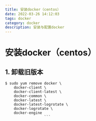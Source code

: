 ```yaml
---
title: 安装docker（centos）
date: 2022-03-26 14:12:03
tags: docker
category: docker
description: 安装与配置docker
---
```

# 安装docker（centos）
## 1. 卸载旧版本
```
$ sudo yum remove docker \
    docker-client \
    docker-client-latest \
    docker-common \
    docker-latest \
    docker-latest-logrotate \
    docker-logrotate \
    docker-engine
                  ```
